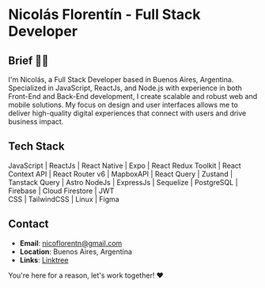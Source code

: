# Nicolás Florentín - Full Stack Developer

## Brief 🙋‍♂️
I'm Nicolás, a Full Stack Developer based in Buenos Aires, Argentina. Specialized in JavaScript, ReactJs, and Node.js with experience in both Front-End and Back-End development, I create scalable and robust web and mobile solutions. My focus on design and user interfaces allows me to deliver high-quality digital experiences that connect with users and drive business impact.

## Tech Stack
JavaScript | ReactJs | React Native | Expo | React Redux Toolkit | React Context API | React Router v6 | MapboxAPI | React Query | Zustand | Tanstack Query | Astro
NodeJs | ExpressJs | Sequelize | PostgreSQL | Firebase | Cloud Firestore | JWT  
CSS | TailwindCSS | Linux | Figma

## Contact
- **Email**: nicoflorentn@gmail.com
- **Location**: Buenos Aires, Argentina
- **Links**: [Linktree](https://linktr.ee/qflorent)

You're here for a reason, let's work together! ❤
